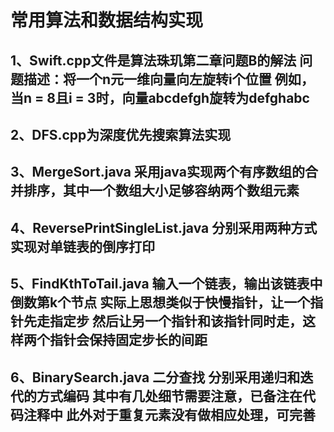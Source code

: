 常用算法和数据结构实现
======================
1、Swift.cpp文件是算法珠玑第二章问题B的解法 问题描述：将一个n元一维向量向左旋转i个位置   例如，当n = 8且i = 3时，向量abcdefgh旋转为defghabc
------------
2、DFS.cpp为深度优先搜索算法实现
-------------
3、MergeSort.java  采用java实现两个有序数组的合并排序，其中一个数组大小足够容纳两个数组元素
------------
4、ReversePrintSingleList.java   分别采用两种方式实现对单链表的倒序打印
-----------
5、FindKthToTail.java   输入一个链表，输出该链表中倒数第k个节点  实际上思想类似于快慢指针，让一个指针先走指定步 然后让另一个指针和该指针同时走，这样两个指针会保持固定步长的间距
-----------
6、BinarySearch.java 二分查找 分别采用递归和迭代的方式编码  其中有几处细节需要注意，已备注在代码注释中  此外对于重复元素没有做相应处理，可完善
------------------------
 
